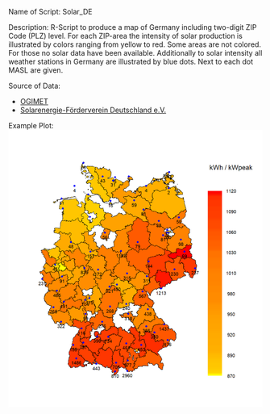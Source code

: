 ﻿Name of Script:
 Solar_DE

Description:
R-Script to produce a map of Germany including two-digit ZIP Code (PLZ) level. For each ZIP-area the intensity of solar production is illustrated by colors ranging from yellow to red. Some areas are not colored. For those no solar data have been available. Additionally to solar intensity all weather stations in Germany are illustrated by blue dots. Next to each dot MASL are given.

Source of Data:
- [OGIMET](https://www.ogimet.com)
- [Solarenergie-Förderverein Deutschland e.V.](https://www.pv-ertraege.de/cgi-bin/pvdaten/src/region_uebersichten_auswahl.pl/kl)

Example Plot:
![Solar_DE.png](https://github.com/coba-simulation/Solar_DE/blob/master/Solar_map.png?raw=true)
